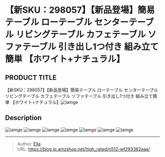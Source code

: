 # 【新SKU：298057】【新品登場】簡易テーブル ローテーブル センターテーブル リビングテーブル カフェテーブル ソファテーブル 引き出し1つ付き 組み立て簡単 【ホワイト&#43;ナチュラル】


## PRODUCT TITLE 

【新SKU：298057】【新品登場】簡易テーブル ローテーブル センターテーブル リビングテーブル カフェテーブル ソファテーブル 引き出し1つ付き 組み立て簡単 【ホワイト&#43;ナチュラル】![iamge](https://b2bfiles1.gigab2b.cn/image/wkseller/301/20220722_824ee96874a8062271c6b05cba135d3f.jpg)

## Description











![iamge](https://b2bfiles1.gigab2b.cn/image/wkseller/301/20220722_d351b63c920ea43045243987c9a00014.jpg)
![iamge](https://b2bfiles1.gigab2b.cn/image/wkseller/301/20220722_214b0d513ee2ca918ffe8cc9e0569d65.jpg)
![iamge](https://b2bfiles1.gigab2b.cn/image/wkseller/301/20220722_1af4544a9204837ec3a793c3e61ed50a.jpg)
![iamge](https://b2bfiles1.gigab2b.cn/image/wkseller/301/20220804_c0f284cd8d7d8c631f83883b42e82384.jpg)
![iamge](https://b2bfiles1.gigab2b.cn/image/wkseller/301/20220722_12797681c9b515d54514efce3185c7b2.jpg)
![iamge](https://b2bfiles1.gigab2b.cn/image/wkseller/301/20220722_5c3ef39819fa9ee5b22064d0d26c436a.jpg)
![iamge](nan)


---

> Author: [Ella](https://blog.jp.amzshop.net/)  
> URL: https://blog.jp.amzshop.net/high_rated/n512-wf293382aaa/  

